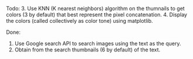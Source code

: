 Todo:
3. Use KNN (K nearest neighbors) algorithm on the thumnails to get colors (3 by default) that best represent the pixel concatenation.
4. Display the colors (called collectively as color tone) using matplotlib.

Done:
1. Use Google search API to search images using the text as the query.
2. Obtain from the search thumbnails (6 by default) of the text.